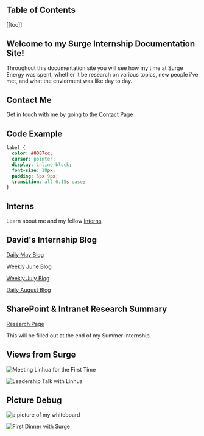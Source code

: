 ## Table of Contents

[[toc]]

## Welcome to my Surge Internship Documentation Site!

Throughout this documentation site you will see how my time at Surge Energy was spent, whether it be research on various topics, new people i've met, and what the enviorment was like day to day.

## Contact Me

Get in touch with me by going to the [Contact Page](/contact/)

## Code Example

```css
label {
  color: #0087cc;
  cursor: pointer;
  display: inline-block;
  font-size: 18px;
  padding: 5px 9px;
  transition: all 0.15s ease;
}
```

## Interns

Learn about me and my fellow [Interns](/interns/).

## David's Internship Blog

[Daily May Blog](/blog/may/)

[Weekly June Blog](/blog/june/)

[Weekly July Blog](/blog/july/)

[Daily August Blog](/blog/august/)

## SharePoint & Intranet Research Summary

[Research Page](/research/)

This will be filled out at the end of my Summer Internship.

## Views from Surge

![Meeting Linhua for the First Time](/assets/linhua.jpg)

![Leadership Talk with Linhua](/assets/linhua3.jpg)

## Picture Debug

![a picture of my whiteboard](/assets/board.jpg)

![First Dinner with Surge](/assets/firstdinner.jpg)
